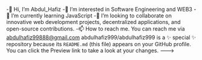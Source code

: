 -👋 Hi, I’m Abdul_Hafiz
-👀 I’m interested  in Software  Engineering and WEB3
-🌱 I’m currently learning JavaScript
-💞️ I’m looking to collaborate on innovative web development projects, 
decentralized applications, and open-source contributions.
-📫 How to reach me. You can reach me via abdulhafiz99888@gmail.com
abdulhafiz999/abdulhafiz999 is a ✨ special ✨ repository because its `README.md` (this file) appears on your GitHub profile.
You can click the Preview link to take a look at your changes.
--->
